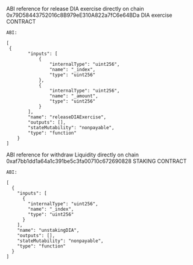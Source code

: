 ABI reference for release  DIA  exercise directly on chain
0x79D58443752016c8B979eE310A822a7fC6e64BDa DIA exercise CONTRACT
```
ABI:

[
 {
		"inputs": [
			{
				"internalType": "uint256",
				"name": "_index",
				"type": "uint256"
			},
			{
				"internalType": "uint256",
				"name": "_amount",
				"type": "uint256"
			}
		],
		"name": "releaseDIAExercise",
		"outputs": [],
		"stateMutability": "nonpayable",
		"type": "function"
	}
]

```
ABI reference for withdraw Liquidity directly on chain
0xaf7bb1dd1a64a1c391be5c3fa00710c672690828 STAKING CONTRACT
```
ABI:

[
  {
    "inputs": [
      {
        "internalType": "uint256",
        "name": "_index",
        "type": "uint256"
      }
    ],
    "name": "unstakingDIA",
    "outputs": [],
    "stateMutability": "nonpayable",
    "type": "function"
  }
]

```


